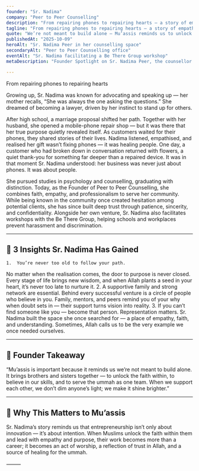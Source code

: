 ```yaml
---
founder: "Sr. Nadima"
company: "Peer to Peer Counselling"
description: "From repairing phones to repairing hearts — a story of empathy, faith, and purpose."
tagline: "From repairing phones to repairing hearts — a story of empathy, faith, and purpose."
quote: "We’re not meant to build alone — Mu’assis reminds us to unlock the faith within, believe in our skills, and serve the ummah as one team."
publishedAt: "2025-10-09"
heroAlt: "Sr. Nadima Peer in her counselling space"
secondaryAlt: "Peer to Peer Counselling office"
eventAlt: "Sr. Nadima facilitating a Be There Group workshop"
metaDescription: "Founder Spotlight on Sr. Nadima Peer, the counsellor behind Peer to Peer Counselling, who transformed a phone-repair shop into a space for healing, faith, and empowerment."

---
```


From repairing phones to repairing hearts

Growing up, Sr. Nadima was known for advocating and speaking up — her mother recalls, “She was always the one asking the questions.” She dreamed of becoming a lawyer, driven by her instinct to stand up for others.

After high school, a marriage proposal shifted her path. Together with her husband, she opened a mobile-phone repair shop — but it was there that her true purpose quietly revealed itself. As customers waited for their phones, they shared stories of their lives. Nadima listened, empathised, and realised her gift wasn’t fixing phones — it was healing people.
One day, a customer who had broken down in conversation returned with flowers, a quiet thank-you for something far deeper than a repaired device. It was in that moment Sr. Nadima understood: her business was never just about phones. It was about people.

She pursued studies in psychology and counselling, graduating with distinction. Today, as the Founder of Peer to Peer Counselling, she combines faith, empathy, and professionalism to serve her community.
While being known in the community once created hesitation among potential clients, she has since built deep trust through patience, sincerity, and confidentiality. Alongside her own venture, Sr. Nadima also facilitates workshops with the Be There Group, helping schools and workplaces prevent harassment and discrimination.

---

## 🔑 3 Insights Sr. Nadima Has Gained
	1.	You’re never too old to follow your path.
No matter when the realisation comes, the door to purpose is never closed. Every stage of life brings new wisdom, and when Allah plants a seed in your heart, it’s never too late to nurture it.
	2.	A supportive family and strong network are essential.
Behind every successful venture is a circle of people who believe in you. Family, mentors, and peers remind you of your why when doubt sets in — their support turns vision into reality.
	3.	If you can’t find someone like you — become that person.
Representation matters. Sr. Nadima built the space she once searched for — a place of empathy, faith, and understanding. Sometimes, Allah calls us to be the very example we once needed ourselves.

---

## 💬 Founder Takeaway

“Mu’assis is important because it reminds us we’re not meant to build alone. It brings brothers and sisters together — to unlock the faith within, to believe in our skills, and to serve the ummah as one team. When we support each other, we don’t dim anyone’s light; we make it shine brighter.”

---

## 🌱 Why This Matters to Mu’assis

Sr. Nadima’s story reminds us that entrepreneurship isn’t only about innovation — it’s about intention. When Muslims unlock the faith within them and lead with empathy and purpose, their work becomes more than a career; it becomes an act of worship, a reflection of trust in Allah, and a source of healing for the ummah.

⸻
